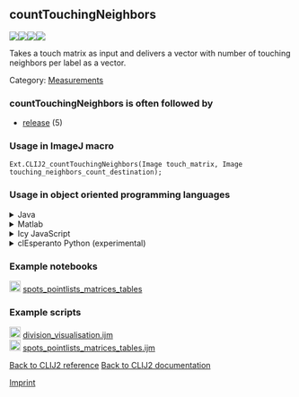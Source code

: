 ## countTouchingNeighbors
<img src="images/mini_empty_logo.png"/><img src="images/mini_clij2_logo.png"/><img src="images/mini_clijx_logo.png"/><img src="images/mini_cle_logo.png"/>

Takes a touch matrix as input and delivers a vector with number of touching neighbors per label as a vector.

Category: [Measurements](https://clij.github.io/clij2-docs/reference__measurement)

### countTouchingNeighbors is often followed by
* <a href="reference_release">release</a> (5)


### Usage in ImageJ macro
```
Ext.CLIJ2_countTouchingNeighbors(Image touch_matrix, Image touching_neighbors_count_destination);
```


### Usage in object oriented programming languages



<details>

<summary>
Java
</summary>
<pre class="highlight">// init CLIJ and GPU
import net.haesleinhuepf.clij2.CLIJ2;
import net.haesleinhuepf.clij.clearcl.ClearCLBuffer;
CLIJ2 clij2 = CLIJ2.getInstance();

// get input parameters
ClearCLBuffer touch_matrix = clij2.push(touch_matrixImagePlus);
touching_neighbors_count_destination = clij2.create(touch_matrix);
</pre>

<pre class="highlight">
// Execute operation on GPU
clij2.countTouchingNeighbors(touch_matrix, touching_neighbors_count_destination);
</pre>

<pre class="highlight">
// show result
touching_neighbors_count_destinationImagePlus = clij2.pull(touching_neighbors_count_destination);
touching_neighbors_count_destinationImagePlus.show();

// cleanup memory on GPU
clij2.release(touch_matrix);
clij2.release(touching_neighbors_count_destination);
</pre>

</details>



<details>

<summary>
Matlab
</summary>
<pre class="highlight">% init CLIJ and GPU
clij2 = init_clatlab();

% get input parameters
touch_matrix = clij2.pushMat(touch_matrix_matrix);
touching_neighbors_count_destination = clij2.create(touch_matrix);
</pre>

<pre class="highlight">
% Execute operation on GPU
clij2.countTouchingNeighbors(touch_matrix, touching_neighbors_count_destination);
</pre>

<pre class="highlight">
% show result
touching_neighbors_count_destination = clij2.pullMat(touching_neighbors_count_destination)

% cleanup memory on GPU
clij2.release(touch_matrix);
clij2.release(touching_neighbors_count_destination);
</pre>

</details>



<details>

<summary>
Icy JavaScript
</summary>
<pre class="highlight">// init CLIJ and GPU
importClass(net.haesleinhuepf.clicy.CLICY);
importClass(Packages.icy.main.Icy);

clij2 = CLICY.getInstance();

// get input parameters
touch_matrix_sequence = getSequence();
touch_matrix = clij2.pushSequence(touch_matrix_sequence);
touching_neighbors_count_destination = clij2.create(touch_matrix);
</pre>

<pre class="highlight">
// Execute operation on GPU
clij2.countTouchingNeighbors(touch_matrix, touching_neighbors_count_destination);
</pre>

<pre class="highlight">
// show result
touching_neighbors_count_destination_sequence = clij2.pullSequence(touching_neighbors_count_destination)
Icy.addSequence(touching_neighbors_count_destination_sequence);
// cleanup memory on GPU
clij2.release(touch_matrix);
clij2.release(touching_neighbors_count_destination);
</pre>

</details>



<details>

<summary>
clEsperanto Python (experimental)
</summary>
<pre class="highlight">import pyclesperanto_prototype as cle

cle.count_touching_neighbors(touch_matrix, touching_neighbors_count_destination)

</pre>



</details>





### Example notebooks
<a href="https://clij.github.io/clij2-docs/md/spots_pointlists_matrices_tables"><img src="images/language_macro.png" height="20"/></a> [spots_pointlists_matrices_tables](https://clij.github.io/clij2-docs/md/spots_pointlists_matrices_tables)  




### Example scripts
<a href="https://github.com/clij/clij2-docs/blob/master/src/main/macro/division_visualisation.ijm"><img src="images/language_macro.png" height="20"/></a> [division_visualisation.ijm](https://github.com/clij/clij2-docs/blob/master/src/main/macro/division_visualisation.ijm)  
<a href="https://github.com/clij/clij2-docs/blob/master/src/main/macro/spots_pointlists_matrices_tables.ijm"><img src="images/language_macro.png" height="20"/></a> [spots_pointlists_matrices_tables.ijm](https://github.com/clij/clij2-docs/blob/master/src/main/macro/spots_pointlists_matrices_tables.ijm)  


[Back to CLIJ2 reference](https://clij.github.io/clij2-docs/reference)
[Back to CLIJ2 documentation](https://clij.github.io/clij2-docs)

[Imprint](https://clij.github.io/imprint)
